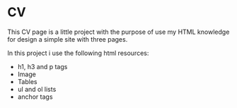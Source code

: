 <h1>CV</h1>
<p>This CV page is a little project with the purpose of use my HTML knowledge for design a simple site with three pages.</p>
<p>In this project i use the following html resources:</p>
<ul>
  <li>h1, h3 and p tags</li>
  <li>Image</li>
  <li>Tables</li>
  <li>ul and ol lists</li>
  <li>anchor tags</li>
</ul>
